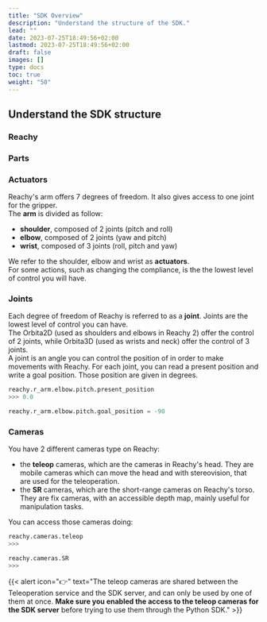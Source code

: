 ```yaml
---
title: "SDK Overview"
description: "Understand the structure of the SDK."
lead: ""
date: 2023-07-25T18:49:56+02:00
lastmod: 2023-07-25T18:49:56+02:00
draft: false
images: []
type: docs
toc: true
weight: "50"
---
```


## Understand the SDK structure

### Reachy

### Parts


### Actuators

Reachy's arm offers 7 degrees of freedom. It also gives access to one joint for the gripper.  
The **arm** is divided as follow:
- **shoulder**, composed of 2 joints (pitch and roll)
- **elbow**, composed of 2 joints (yaw and pitch)
- **wrist**, composed of 3 joints (roll, pitch and yaw)

We refer to the shoulder, elbow and wrist as **actuators**.  
For some actions, such as changing the compliance, is the the lowest level of control you will have.

### Joints

Each degree of freedom of Reachy is referred to as a **joint**. Joints are the lowest level of control you can have.  
The Orbita2D (used as shoulders and elbows in Reachy 2) offer the control of 2 joints, while Orbita3D (used as wrists and neck) offer the control of 3 joints.  
A joint is an angle you can control the position of in order to make movements with Reachy. For each joint, you can read a present position and write a goal position. Those position are given in degrees.  

```python
reachy.r_arm.elbow.pitch.present_position
>>> 0.0

reachy.r_arm.elbow.pitch.goal_position = -90
```

### Cameras

You have 2 different cameras type on Reachy:
- the **teleop** cameras, which are the cameras in Reachy's head. They are mobile cameras which can move the head and with stereovision, that are used for the teleoperation.
- the **SR** cameras, which are the short-range cameras on Reachy's torso. They are fix cameras, with an accessible depth map, mainly useful for manipulation tasks.

You can access those cameras doing:

```python
reachy.cameras.teleop
>>>

reachy.cameras.SR
>>>
```
{{< alert icon="👉" text="The teleop cameras are shared between the Teleoperation service and the SDK server, and can only be used by one of them at once. <b>Make sure you enabled the access to the teleop cameras for the SDK server</b> before trying to use them through the Python SDK." >}}
